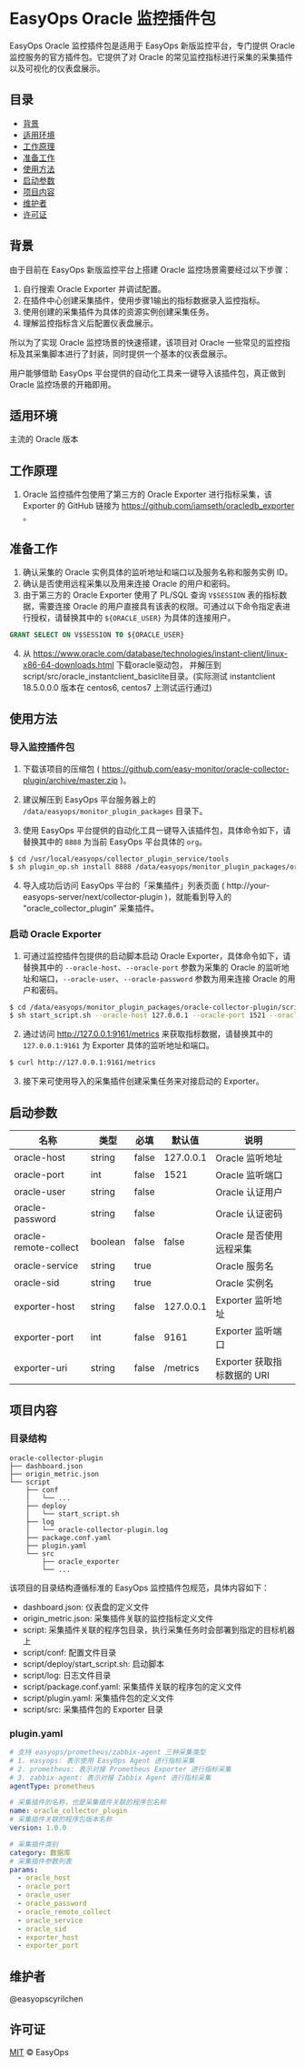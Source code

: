 # EasyOps Oracle 监控插件包

EasyOps Oracle 监控插件包是适用于 EasyOps 新版监控平台，专门提供 Oracle 监控服务的官方插件包。它提供了对 Oracle 的常见监控指标进行采集的采集插件以及可视化的仪表盘展示。

## 目录

- [背景](#背景)
- [适用环境](#适用环境)
- [工作原理](#工作原理)
- [准备工作](#准备工作)
- [使用方法](#使用方法)
- [启动参数](#启动参数) 
- [项目内容](#项目内容)
- [维护者](#维护者)
- [许可证](#许可证)

## 背景

由于目前在 EasyOps 新版监控平台上搭建 Oracle 监控场景需要经过以下步骤：

1. 自行搜索 Oracle Exporter 并调试配置。
2. 在插件中心创建采集插件，使用步骤1输出的指标数据录入监控指标。
3. 使用创建的采集插件为具体的资源实例创建采集任务。
4. 理解监控指标含义后配置仪表盘展示。

所以为了实现 Oracle 监控场景的快速搭建，该项目对 Oracle 一些常见的监控指标及其采集脚本进行了封装，同时提供一个基本的仪表盘展示。

用户能够借助 EasyOps 平台提供的自动化工具来一键导入该插件包，真正做到 Oracle 监控场景的开箱即用。

## 适用环境

主流的 Oracle 版本

## 工作原理

1. Oracle 监控插件包使用了第三方的 Oracle Exporter 进行指标采集，该 Exporter 的 GitHub 链接为 https://github.com/iamseth/oracledb_exporter 。

## 准备工作

1. 确认采集的 Oracle 实例具体的监听地址和端口以及服务名称和服务实例 ID。
2. 确认是否使用远程采集以及用来连接 Oracle 的用户和密码。
3. 由于第三方的 Oracle Exporter 使用了 PL/SQL 查询 `V$SESSION` 表的指标数据，需要连接 Oracle 的用户直接具有该表的权限。可通过以下命令指定表进行授权，请替换其中的 `${ORACLE_USER}` 为具体的连接用户。

```SQL
GRANT SELECT ON V$SESSION TO ${ORACLE_USER}
```
4. 从 https://www.oracle.com/database/technologies/instant-client/linux-x86-64-downloads.html 下载oracle驱动包， 并解压到 script/src/oracle_instantclient_basiclite目录。(实际测试 instantclient 18.5.0.0.0 版本在 centos6, centos7 上测试运行通过)

## 使用方法

### 导入监控插件包

1. 下载该项目的压缩包 ( https://github.com/easy-monitor/oracle-collector-plugin/archive/master.zip )。

2. 建议解压到 EasyOps 平台服务器上的 `/data/easyops/monitor_plugin_packages` 目录下。

3. 使用 EasyOps 平台提供的自动化工具一键导入该插件包，具体命令如下，请替换其中的 `8888` 为当前 EasyOps 平台具体的 `org`。

```sh
$ cd /usr/local/easyops/collector_plugin_service/tools
$ sh plugin_op.sh install 8888 /data/easyops/monitor_plugin_packages/oracle-collector-plugin
```

4. 导入成功后访问 EasyOps 平台的「采集插件」列表页面 ( http://your-easyops-server/next/collector-plugin )，就能看到导入的 "oracle_collector_plugin" 采集插件。

### 启动 Oracle Exporter

1. 可通过监控插件包提供的启动脚本启动 Oracle Exporter，具体命令如下，请替换其中的 `--oracle-host`、`--oracle-port` 参数为采集的 Oracle 的监听地址和端口，`--oracle-user`、`--oracle-password` 参数为用来连接 Oracle 的用户和密码。

```sh
$ cd /data/easyops/monitor_plugin_packages/oracle-collector-plugin/script
$ sh start_script.sh --oracle-host 127.0.0.1 --oracle-port 1521 --oracle-user exporter --oracle-password 123456
```

2. 通过访问 http://127.0.0.1:9161/metrics 来获取指标数据，请替换其中的 `127.0.0.1:9161` 为 Exporter 具体的监听地址和端口。

```sh
$ curl http://127.0.0.1:9161/metrics
```

3. 接下来可使用导入的采集插件创建采集任务来对接启动的 Exporter。

## 启动参数

| 名称 | 类型 | 必填 | 默认值 | 说明 |
| --- | --- | --- | --- | --- |
| oracle-host | string | false | 127.0.0.1 | Oracle 监听地址 |
| oracle-port | int | false | 1521 | Oracle 监听端口 |
| oracle-user | string | false |  | Oracle 认证用户 |
| oracle-password | string | false |  | Oracle 认证密码 |
| oracle-remote-collect | boolean | false | false | Oracle 是否使用远程采集 |
| oracle-service | string | true |  | Oracle 服务名 |
| oracle-sid | string | true |  | Oracle 实例名 |
| exporter-host | string | false | 127.0.0.1 | Exporter 监听地址 |
| exporter-port | int | false | 9161 | Exporter 监听端口 |
| exporter-uri | string | false | /metrics | Exporter 获取指标数据的 URI |

## 项目内容

### 目录结构

```
oracle-collector-plugin
├── dashboard.json
├── origin_metric.json
└── script
    ├── conf
    │   └── ...
    ├── deploy
    │   └── start_script.sh
    ├── log
    │   └── oracle-collector-plugin.log
    ├── package.conf.yaml
    ├── plugin.yaml
    └── src
        ├── oracle_exporter
        └── ... 
```

该项目的目录结构遵循标准的 EasyOps 监控插件包规范，具体内容如下：

- dashboard.json: 仪表盘的定义文件
- origin_metric.json: 采集插件关联的监控指标定义文件
- script: 采集插件关联的程序包目录，执行采集任务时会部署到指定的目标机器上
- script/conf: 配置文件目录
- script/deploy/start_script.sh: 启动脚本
- script/log: 日志文件目录
- script/package.conf.yaml: 采集插件关联的程序包的定义文件
- script/plugin.yaml: 采集插件包的定义文件
- script/src: 采集插件包的 Exporter 目录

### plugin.yaml

```yaml
# 支持 easyops/prometheus/zabbix-agent 三种采集类型
# 1. easyops: 表示使用 EasyOps Agent 进行指标采集
# 2. prometheus: 表示对接 Prometheus Exporter 进行指标采集
# 3. zabbix-agent: 表示对接 Zabbix Agent 进行指标采集
agentType: prometheus

# 采集插件的名称，也是采集插件关联的程序包名称
name: oracle_collector_plugin
# 采集插件关联的程序包版本名称
version: 1.0.0

# 采集插件类别 
category: 数据库
# 采集插件参数列表
params:
  - oracle_host
  - oracle_port
  - oracle_user
  - oracle_password
  - oracle_remote_collect
  - oracle_service
  - oracle_sid
  - exporter_host
  - exporter_port
```

## 维护者

@easyopscyrilchen

## 许可证

[MIT](#许可证) © EasyOps

